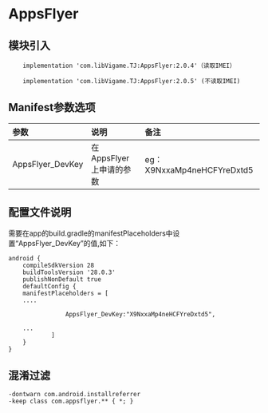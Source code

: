 # AppsFlyer

## 模块引入

```text
    implementation 'com.libVigame.TJ:AppsFlyer:2.0.4'（读取IMEI）

    implementation 'com.libVigame.TJ:AppsFlyer:2.0.5' (不读取IMEI)
```

## Manifest参数选项

| 参数 | 说明 | 备注 |
| :--- | :--- | :--- |
| AppsFlyer\_DevKey | 在AppsFlyer上申请的参数 | eg：X9NxxaMp4neHCFYreDxtd5 |

## 配置文件说明

需要在app的build.gradle的manifestPlaceholders中设置“AppsFlyer\_DevKey”的值,如下：

```text
android {
    compileSdkVersion 28
    buildToolsVersion '28.0.3'
    publishNonDefault true
    defaultConfig {
    manifestPlaceholders = [
    ....

                AppsFlyer_DevKey:"X9NxxaMp4neHCFYreDxtd5",

    ...
            ]
    }
}
```

## 混淆过滤

```text
-dontwarn com.android.installreferrer
-keep class com.appsflyer.** { *; }
```

